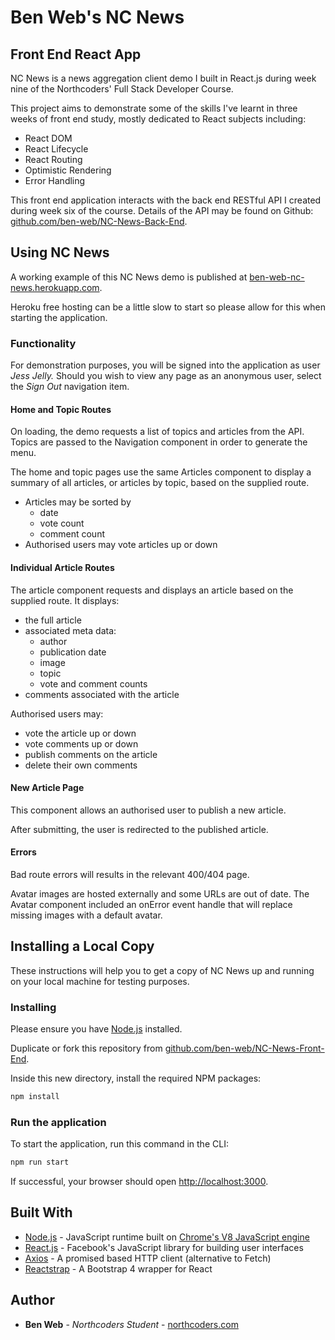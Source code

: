 # Ben Web's NC News

## Front End React App

NC News is a news aggregation client demo I built in React.js during week nine of the Northcoders' Full Stack Developer Course.

This project aims to demonstrate some of the skills I've learnt in three weeks of front end study, mostly dedicated to React subjects including:

* React DOM
* React Lifecycle
* React Routing
* Optimistic Rendering
* Error Handling

This front end application interacts with the back end RESTful API I created during week six of the course. Details of the API may be found on Github: [github.com/ben-web/NC-News-Back-End](https://github.com/ben-web/NC-News-Back-End).

## Using NC News

A working example of this NC News demo is published at [ben-web-nc-news.herokuapp.com](https://ben-web-nc-news.herokuapp.com).

Heroku free hosting can be a little slow to start so please allow for this when starting the application.

### Functionality

For demonstration purposes, you will be signed into the application as user *Jess Jelly.* Should you wish to view any page as an anonymous user, select the *Sign Out* navigation item.

#### Home and Topic Routes

On loading, the demo requests a list of topics and articles from the API. Topics are passed to the Navigation component in order to generate the menu.

The home and topic pages use the same Articles component to display a summary of all articles, or articles by topic, based on the supplied route.

* Articles may be sorted by
  * date
  * vote count
  * comment count
* Authorised users may vote articles up or down

#### Individual Article Routes

The article component requests and displays an article based on the supplied route. It displays:

* the full article
* associated meta data:
  * author
  * publication date
  * image
  * topic
  * vote and comment counts
* comments associated with the article

Authorised users may:

* vote the article up or down
* vote comments up or down
* publish comments on the article
* delete their own comments

#### New Article Page

This component allows an authorised user to publish a new article.

After submitting, the user is redirected to the published article.

#### Errors

Bad route errors will results in the relevant 400/404 page.

Avatar images are hosted externally and some URLs are out of date. The Avatar component included an onError event handle that will replace missing images with a default avatar.

## Installing a Local Copy

These instructions will help you to get a copy of NC News up and running on your local machine for testing purposes.

### Installing

Please ensure you have [Node.js](https://nodejs.org/en/download/) installed.

Duplicate or fork this repository from [github.com/ben-web/NC-News-Front-End](https://github.com/ben-web/NC-News-Front-End).

Inside this new directory, install the required NPM packages:

```bash
npm install
```

### Run the application

To start the application, run this command in the CLI:

```bash
npm run start
```

If successful, your browser should open [http://localhost:3000](http://localhost:3000).

## Built With

* [Node.js](https://nodejs.org/) - JavaScript runtime built on [Chrome's V8 JavaScript engine](https://developers.google.com/v8/)
* [React.js](https://reactjs.org/) - Facebook's JavaScript library for building user interfaces
* [Axios](https://www.npmjs.com/package/axios) - A promised based HTTP client (alternative to Fetch)
* [Reactstrap](https://reactstrap.github.io/) - A Bootstrap 4 wrapper for React

## Author

* **Ben Web** - *Northcoders Student* - [northcoders.com](https://northcoders.com)
